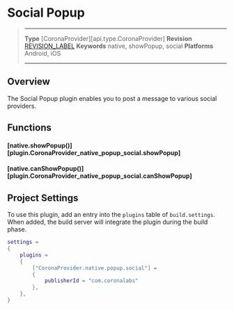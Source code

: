 # Social Popup

> --------------------- ------------------------------------------------------------------------------------------
> __Type__              [CoronaProvider][api.type.CoronaProvider]
> __Revision__          [REVISION_LABEL](REVISION_URL)
> __Keywords__          native, showPopup, social
> __Platforms__			Android, iOS
> --------------------- ------------------------------------------------------------------------------------------

## Overview

The Social Popup plugin enables you to post a message to various social providers.


## Functions

#### [native.showPopup()][plugin.CoronaProvider_native_popup_social.showPopup]
#### [native.canShowPopup()][plugin.CoronaProvider_native_popup_social.canShowPopup]


## Project Settings

To use this plugin, add an entry into the `plugins` table of `build.settings`. When added, the build server will integrate the plugin during the build phase.

``````lua
settings =
{
	plugins =
	{
		["CoronaProvider.native.popup.social"] =
		{
			publisherId = "com.coronalabs"
		},
	},
}
``````
